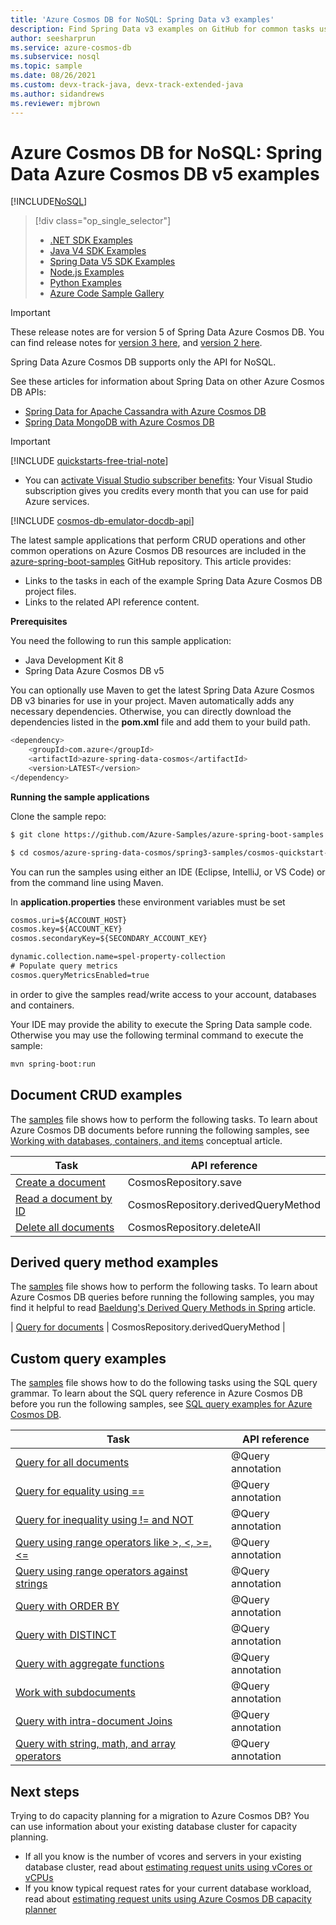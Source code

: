 ```yaml
---
title: 'Azure Cosmos DB for NoSQL: Spring Data v3 examples'
description: Find Spring Data v3 examples on GitHub for common tasks using the Azure Cosmos DB for NoSQL, including CRUD operations.
author: seesharprun
ms.service: azure-cosmos-db
ms.subservice: nosql
ms.topic: sample
ms.date: 08/26/2021
ms.custom: devx-track-java, devx-track-extended-java
ms.author: sidandrews
ms.reviewer: mjbrown
---
```

# Azure Cosmos DB for NoSQL: Spring Data Azure Cosmos DB v5 examples
[!INCLUDE[NoSQL](../includes/appliesto-nosql.md)]

> [!div class="op_single_selector"]
> * [.NET SDK Examples](samples-dotnet.md)
> * [Java V4 SDK Examples](samples-java.md)
> * [Spring Data V5 SDK Examples](samples-java-spring-data.md)
> * [Node.js Examples](samples-nodejs.md)
> * [Python Examples](samples-python.md)
> * [Azure Code Sample Gallery](https://azure.microsoft.com/resources/samples/?sort=0&service=cosmos-db)
> 
> 

> [!IMPORTANT]  
> These release notes are for version 5 of Spring Data Azure Cosmos DB. You can find release notes for [version 3 here](sdk-java-spring-data-v3.md), and [version 2 here](sdk-java-spring-data-v2.md). 
>
> Spring Data Azure Cosmos DB supports only the API for NoSQL.
>
> See these articles for information about Spring Data on other Azure Cosmos DB APIs:
> * [Spring Data for Apache Cassandra with Azure Cosmos DB](/azure/developer/java/spring-framework/configure-spring-data-apache-cassandra-with-cosmos-db)
> * [Spring Data MongoDB with Azure Cosmos DB](/azure/developer/java/spring-framework/configure-spring-data-mongodb-with-cosmos-db)
>

> [!IMPORTANT]  
>[!INCLUDE [quickstarts-free-trial-note](~/reusable-content/ce-skilling/azure/includes/quickstarts-free-trial-note.md)]
>  
>- You can [activate Visual Studio subscriber benefits](https://azure.microsoft.com/pricing/member-offers/msdn-benefits-details/?ref=microsoft.com&utm_source=microsoft.com&utm_medium=docs&utm_campaign=visualstudio): Your Visual Studio subscription gives you credits every month that you can use for paid Azure services.
>
>[!INCLUDE [cosmos-db-emulator-docdb-api](../includes/cosmos-db-emulator-docdb-api.md)]
>

The latest sample applications that perform CRUD operations and other common operations on Azure Cosmos DB resources are included in the [azure-spring-boot-samples](https://github.com/Azure-Samples/azure-spring-boot-samples/tree/main/cosmos) GitHub repository. This article provides:

* Links to the tasks in each of the example Spring Data Azure Cosmos DB project files. 
* Links to the related API reference content.

**Prerequisites**

You need the following to run this sample application:

* Java Development Kit 8
* Spring Data Azure Cosmos DB v5

You can optionally use Maven to get the latest Spring Data Azure Cosmos DB v3 binaries for use in your project. Maven automatically adds any necessary dependencies. Otherwise, you can directly download the dependencies listed in the **pom.xml** file and add them to your build path.

```bash
<dependency>
	<groupId>com.azure</groupId>
	<artifactId>azure-spring-data-cosmos</artifactId>
	<version>LATEST</version>
</dependency>
```

**Running the sample applications**

Clone the sample repo:
```bash
$ git clone https://github.com/Azure-Samples/azure-spring-boot-samples

$ cd cosmos/azure-spring-data-cosmos/spring3-samples/cosmos-quickstart-samples
```

You can run the samples using either an IDE (Eclipse, IntelliJ, or VS Code) or from the command line using Maven.

In **application.properties** these environment variables must be set

```xml
cosmos.uri=${ACCOUNT_HOST}
cosmos.key=${ACCOUNT_KEY}
cosmos.secondaryKey=${SECONDARY_ACCOUNT_KEY}

dynamic.collection.name=spel-property-collection
# Populate query metrics
cosmos.queryMetricsEnabled=true
```

in order to give the samples read/write access to your account, databases and containers.

Your IDE may provide the ability to execute the Spring Data sample code. Otherwise you may use the following terminal command to execute the sample:

```bash
mvn spring-boot:run
```

## Document CRUD examples
The [samples](https://github.com/Azure-Samples/azure-spring-data-cosmos-java-sql-api-samples/blob/main/src/main/java/com/azure/cosmos/springexamples/quickstart/sync/SampleApplication.java) file shows how to perform the following tasks. To learn about Azure Cosmos DB documents before running the following samples, see [Working with databases, containers, and items](../resource-model.md) conceptual article.

| Task | API reference |
| --- | --- |
| [Create a document](https://github.com/Azure-Samples/azure-spring-boot-samples/blob/main/cosmos/azure-spring-data-cosmos/spring3-samples/cosmos-quickstart-samples/src/main/java/com/azure/spring/data/cosmos/samples/quickstart/SampleApplication.java#L44-L47) | CosmosRepository.save |
| [Read a document by ID](https://github.com/Azure-Samples/azure-spring-boot-samples/blob/main/cosmos/azure-spring-data-cosmos/spring3-samples/cosmos-quickstart-samples/src/main/java/com/azure/spring/data/cosmos/samples/quickstart/SampleApplication.java#L52-L56) | CosmosRepository.derivedQueryMethod |
| [Delete all documents](https://github.com/Azure-Samples/azure-spring-boot-samples/blob/main/cosmos/azure-spring-data-cosmos/spring3-samples/cosmos-quickstart-samples/src/main/java/com/azure/spring/data/cosmos/samples/quickstart/SampleApplication.java#L39-L42) | CosmosRepository.deleteAll |

## Derived query method examples
The [samples](https://github.com/Azure-Samples/azure-spring-boot-samples/blob/main/cosmos/azure-spring-data-cosmos/spring3-samples/cosmos-quickstart-samples/src/main/java/com/azure/spring/data/cosmos/samples/quickstart/SampleApplication.java) file shows how to perform the following tasks. To learn about Azure Cosmos DB queries before running the following samples, you may find it helpful to read [Baeldung's Derived Query Methods in Spring](https://www.baeldung.com/spring-data-derived-queries) article.

| [Query for documents](https://github.com/Azure-Samples/azure-spring-boot-samples/blob/main/cosmos/azure-spring-data-cosmos/spring3-samples/cosmos-quickstart-samples/src/main/java/com/azure/spring/data/cosmos/samples/quickstart/SampleApplication.java#L65-L70) | CosmosRepository.derivedQueryMethod |

## Custom query examples
The [samples](https://github.com/Azure-Samples/azure-spring-boot-samples/blob/main/cosmos/azure-spring-data-cosmos/spring3-samples/cosmos-quickstart-samples/src/main/java/com/azure/spring/data/cosmos/samples/quickstart/UserRepository.java) file shows how to do the following tasks using the SQL query grammar. To learn about the SQL query reference in Azure Cosmos DB before you run the following samples, see [SQL query examples for Azure Cosmos DB](query/getting-started.md). 


| Task | API reference |
| --- | --- |
| [Query for all documents](https://github.com/Azure-Samples/azure-spring-boot-samples/blob/main/cosmos/azure-spring-data-cosmos/spring3-samples/cosmos-quickstart-samples/src/main/java/com/azure/spring/data/cosmos/samples/quickstart/UserRepository.java#L20-L22) | @Query annotation |
| [Query for equality using ==](https://github.com/Azure-Samples/azure-spring-boot-samples/blob/main/cosmos/azure-spring-data-cosmos/spring3-samples/cosmos-quickstart-samples/src/main/java/com/azure/spring/data/cosmos/samples/quickstart/UserRepository.java#L24-L26) | @Query annotation |
| [Query for inequality using != and NOT](https://github.com/Azure-Samples/azure-spring-boot-samples/blob/main/cosmos/azure-spring-data-cosmos/spring3-samples/cosmos-quickstart-samples/src/main/java/com/azure/spring/data/cosmos/samples/quickstart/UserRepository.java#L28-L38) | @Query annotation |
| [Query using range operators like >, <, >=, <=](https://github.com/Azure-Samples/azure-spring-boot-samples/blob/main/cosmos/azure-spring-data-cosmos/spring3-samples/cosmos-quickstart-samples/src/main/java/com/azure/spring/data/cosmos/samples/quickstart/UserRepository.java#L40-L42) | @Query annotation |
| [Query using range operators against strings](https://github.com/Azure-Samples/azure-spring-boot-samples/blob/main/cosmos/azure-spring-data-cosmos/spring3-samples/cosmos-quickstart-samples/src/main/java/com/azure/spring/data/cosmos/samples/quickstart/UserRepository.java#L44-L46) | @Query annotation |
| [Query with ORDER BY](https://github.com/Azure-Samples/azure-spring-boot-samples/blob/main/cosmos/azure-spring-data-cosmos/spring3-samples/cosmos-quickstart-samples/src/main/java/com/azure/spring/data/cosmos/samples/quickstart/UserRepository.java#L48-L50) | @Query annotation |
| [Query with DISTINCT](https://github.com/Azure-Samples/azure-spring-boot-samples/blob/main/cosmos/azure-spring-data-cosmos/spring3-samples/cosmos-quickstart-samples/src/main/java/com/azure/spring/data/cosmos/samples/quickstart/UserRepository.java#L52-L54) | @Query annotation |
| [Query with aggregate functions](https://github.com/Azure-Samples/azure-spring-boot-samples/blob/main/cosmos/azure-spring-data-cosmos/spring3-samples/cosmos-quickstart-samples/src/main/java/com/azure/spring/data/cosmos/samples/quickstart/UserRepository.java#L56-L62) | @Query annotation |
| [Work with subdocuments](https://github.com/Azure-Samples/azure-spring-boot-samples/blob/main/cosmos/azure-spring-data-cosmos/spring3-samples/cosmos-quickstart-samples/src/main/java/com/azure/spring/data/cosmos/samples/quickstart/UserRepository.java#L64-L66) | @Query annotation |
| [Query with intra-document Joins](https://github.com/Azure-Samples/azure-spring-boot-samples/blob/main/cosmos/azure-spring-data-cosmos/spring3-samples/cosmos-quickstart-samples/src/main/java/com/azure/spring/data/cosmos/samples/quickstart/UserRepository.java#L68-L85) | @Query annotation |
| [Query with string, math, and array operators](https://github.com/Azure-Samples/azure-spring-boot-samples/blob/main/cosmos/azure-spring-data-cosmos/spring3-samples/cosmos-quickstart-samples/src/main/java/com/azure/spring/data/cosmos/samples/quickstart/UserRepository.java#L87-L97) | @Query annotation |

## Next steps

Trying to do capacity planning for a migration to Azure Cosmos DB? You can use information about your existing database cluster for capacity planning.
* If all you know is the number of vcores and servers in your existing database cluster, read about [estimating request units using vCores or vCPUs](../convert-vcore-to-request-unit.md) 
* If you know typical request rates for your current database workload, read about [estimating request units using Azure Cosmos DB capacity planner](estimate-ru-with-capacity-planner.md)
